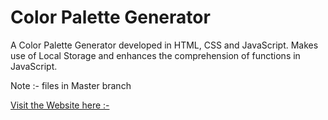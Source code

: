 # Color Palette Generator
A Color Palette Generator developed in HTML, CSS and JavaScript. Makes use of Local Storage and enhances the comprehension of functions in JavaScript.


Note :- files in Master branch

[Visit the Website here :- ](https://aryaman-pandey.github.io/color-palette-generator/)
